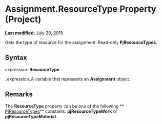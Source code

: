 
# Assignment.ResourceType Property (Project)

 **Last modified:** July 28, 2015

Gets the type of resource for the assignment. Read-only  **PjResourceTypes**.

## Syntax

 _expression_. **ResourceType**

 _expression_A variable that represents an  **Assignment** object.


## Remarks

The  **ResourceType** property can be one of the following ** [PjResourceTypes](9e5c4732-e07f-6082-6073-9674862d9676.md)** constants: **pjResourceTypeWork** or **pjResourceTypeMaterial**.

